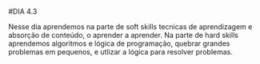 #DIA 4.3

Nesse dia aprendemos na parte de soft skills tecnicas de aprendizagem e absorção de conteúdo, o aprender a aprender. Na parte de hard skills aprendemos algoritmos e lógica de programação, quebrar grandes problemas em pequenos, e utlizar a lógica para resolver problemas.
